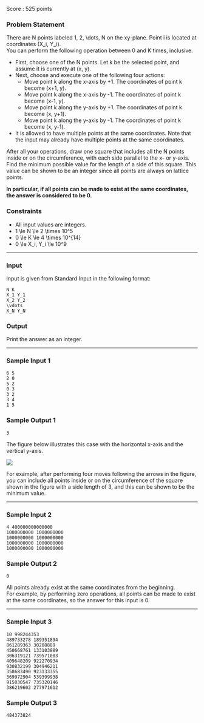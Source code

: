 Score : 525 points

### Problem Statement

There are N points labeled 1, 2, \dots, N on the xy-plane. Point i is located at coordinates (X\_i, Y\_i).  
You can perform the following operation between 0 and K times, inclusive.

* First, choose one of the N points. Let k be the selected point, and assume it is currently at (x, y).
* Next, choose and execute one of the following four actions:
  + Move point k along the x-axis by +1. The coordinates of point k become (x+1, y).
  + Move point k along the x-axis by -1. The coordinates of point k become (x-1, y).
  + Move point k along the y-axis by +1. The coordinates of point k become (x, y+1).
  + Move point k along the y-axis by -1. The coordinates of point k become (x, y-1).
* It is allowed to have multiple points at the same coordinates. Note that the input may already have multiple points at the same coordinates.

After all your operations, draw one square that includes all the N points inside or on the circumference, with each side parallel to the x- or y-axis.  
Find the minimum possible value for the length of a side of this square. This value can be shown to be an integer since all points are always on lattice points.

**In particular, if all points can be made to exist at the same coordinates, the answer is considered to be 0.**

### Constraints

* All input values are integers.
* 1 \le N \le 2 \times 10^5
* 0 \le K \le 4 \times 10^{14}
* 0 \le X\_i, Y\_i \le 10^9

---

### Input

Input is given from Standard Input in the following format:

```
N K
X_1 Y_1
X_2 Y_2
\vdots
X_N Y_N
```

### Output

Print the answer as an integer.

---

### Sample Input 1

```
6 5
2 0
5 2
0 3
3 2
3 4
1 5
```

### Sample Output 1

```
3
```

The figure below illustrates this case with the horizontal x-axis and the vertical y-axis.

![](https://img.atcoder.jp/abc330/932178d158b342b9bda6bdc72b439f0e.png)

For example, after performing four moves following the arrows in the figure, you can include all points inside or on the circumference of the square shown in the figure with a side length of 3, and this can be shown to be the minimum value.

---

### Sample Input 2

```
4 400000000000000
1000000000 1000000000
1000000000 1000000000
1000000000 1000000000
1000000000 1000000000
```

### Sample Output 2

```
0
```

All points already exist at the same coordinates from the beginning.  
For example, by performing zero operations, all points can be made to exist at the same coordinates, so the answer for this input is 0.

---

### Sample Input 3

```
10 998244353
489733278 189351894
861289363 30208889
450668761 133103889
306319121 739571083
409648209 922270934
930832199 304946211
358683490 923133355
369972904 539399938
915030547 735320146
386219602 277971612
```

### Sample Output 3

```
484373824
```